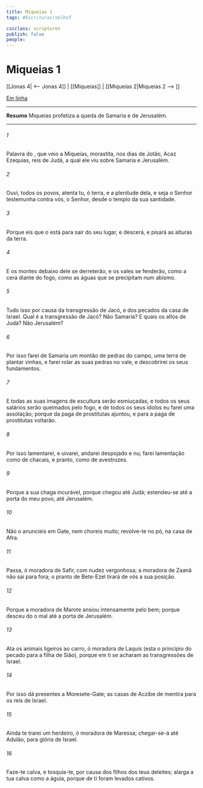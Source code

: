 ```yaml
---
title: Miqueias 1
tags: #Escrituras\VelhoT

cssclass: scriptures
publish: false
people:
---
```


# Miqueias 1
[[Jonas 4| <-- Jonas 4]] | [[Miqueias]] | [[Miqueias 2|Miqueias 2 --> ]]

[Em linha](https://churchofjesuschrist.org/study/scriptures/ot/micah/1?lang=por)

---
__Resumo__
Miqueias profetiza a queda de Samaria e de Jerusalém.

---
###### 1 
Palavra do , que veio a Miqueias, morastita, nos dias de Jotão, Acaz  Ezequias, reis de Judá, a qual ele viu sobre Samaria e Jerusalém.

###### 2 
Ouvi, todos os povos, atenta tu, ó terra, e a plenitude dela, e seja o Senhor  testemunha contra vós, o Senhor, desde o templo da sua santidade.

###### 3 
Porque eis que o  está para sair do seu lugar, e descerá, e pisará as alturas da terra.

###### 4 
E os montes debaixo dele se derreterão, e os vales se fenderão, como a cera diante do fogo, como as águas que se precipitam num abismo.

###### 5 
Tudo isso por causa da transgressão de Jacó, e dos pecados da casa de Israel. Qual é a transgressão de Jacó? Não  Samaria? E quais  os altos de Judá? Não  Jerusalém?

###### 6 
Por isso farei de Samaria um montão de pedras do campo, uma terra de plantar vinhas, e farei rolar as suas pedras no vale, e descobrirei os seus fundamentos.

###### 7 
E todas as suas imagens de escultura serão esmiuçadas, e todos os seus salários serão queimados pelo fogo, e de todos os seus ídolos eu farei uma assolação; porque da paga de prostitutas  ajuntou, e para a paga de prostitutas voltarão.

###### 8 
Por isso lamentarei, e uivarei, andarei despojado e nu; farei lamentação como de chacais, e pranto, como de avestruzes.

###### 9 
Porque a sua chaga  incurável, porque chegou até Judá; estendeu-se até a porta do meu povo, até Jerusalém.

###### 10 
Não o anuncieis em Gate, nem choreis muito; revolve-te no pó, na casa de Afra.

###### 11 
Passa, ó moradora de Safir, com nudez vergonhosa; a moradora de Zaanã não sai para fora; o pranto de Bete-Ezel tirará de vós a sua posição.

###### 12 
Porque a moradora de Marote ansiou intensamente pelo bem; porque desceu do  o mal até a porta de Jerusalém.

###### 13 
Ata os animais ligeiros ao carro, ó moradora de Laquis (esta  o princípio do pecado para a filha de Sião), porque em ti se acharam as transgressões de Israel.

###### 14 
Por isso dá presentes a Moresete-Gate; as casas de Aczibe  de mentira para os reis de Israel.

###### 15 
Ainda te trarei um herdeiro, ó moradora de Maressa; chegar-se-á até Adulão, para glória de Israel.

###### 16 
Faze-te calva, e tosquia-te, por causa dos filhos dos teus deleites; alarga a tua calva como a águia, porque de ti foram levados cativos.

